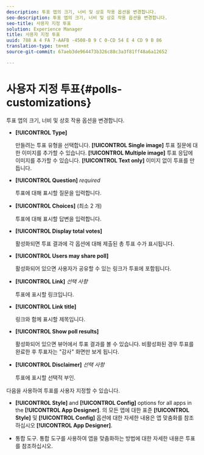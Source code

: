 ```yaml
---
description: 투표 앱의 크기, 너비 및 상호 작용 옵션을 변경합니다.
seo-description: 투표 앱의 크기, 너비 및 상호 작용 옵션을 변경합니다.
seo-title: 사용자 지정 투표
solution: Experience Manager
title: 사용자 지정 투표
uuid: 788 A 4 FA 7-AAFB -4508-B 9 C 0-CD 54 E 4 CD 9 B 86
translation-type: tm+mt
source-git-commit: 67aeb3de964473b326c88c3a3f81ff48a6a12652

---
```



# 사용자 지정 투표{#polls-customizations}

투표 앱의 크기, 너비 및 상호 작용 옵션을 변경합니다.



* **[!UICONTROL Type]**

   만들려는 투표 유형을 선택합니다. **[!UICONTROL Single image]** 투표 질문에 대한 이미지를 추가할 수 있습니다. **[!UICONTROL Multiple image]** 투표 응답에 이미지를 추가할 수 있습니다. **[!UICONTROL Text only]** 이미지 없이 투표를 만듭니다.

* **[!UICONTROL Question]** *required*

   투표에 대해 표시할 질문을 입력합니다.

* **[!UICONTROL Choices]** (최소 2 개)

   투표에 대해 표시할 답변을 입력합니다.

* **[!UICONTROL Display total votes]**

   활성화되면 투표 결과에 각 옵션에 대해 제출된 총 투표 수가 표시됩니다.

* **[!UICONTROL Users may share poll]**

   활성화되어 있으면 사용자가 공유할 수 있는 링크가 투표에 포함됩니다.

* **[!UICONTROL Link]** *선택 사항*

   투표에 표시할 링크입니다.

* **[!UICONTROL Link title]**

   링크와 함께 표시할 제목입니다.

* **[!UICONTROL Show poll results]**

   활성화되어 있으면 뷰어에서 투표 결과를 볼 수 있습니다. 비활성화된 경우 투표를 완료한 후 투표자는 "감사" 화면만 보게 됩니다.

* **[!UICONTROL Disclaimer]** *선택 사항*

   투표에 표시할 선택적 부인.

다음을 사용하여 투표를 사용자 지정할 수 있습니다.

* **[!UICONTROL Style]** and **[!UICONTROL Config]** options for all apps in the **[!UICONTROL App Designer]**. 의 모든 앱에 대한 표준 **[!UICONTROL Style]** 및 **[!UICONTROL Config]** 옵션에 대한 자세한 내용은 앱 맞춤화를 참조하십시오 **[!UICONTROL App Designer]**.

* 통합 도구. 통합 도구를 사용하여 앱을 맞춤화하는 방법에 대한 자세한 내용은 투표를 참조하십시오.

